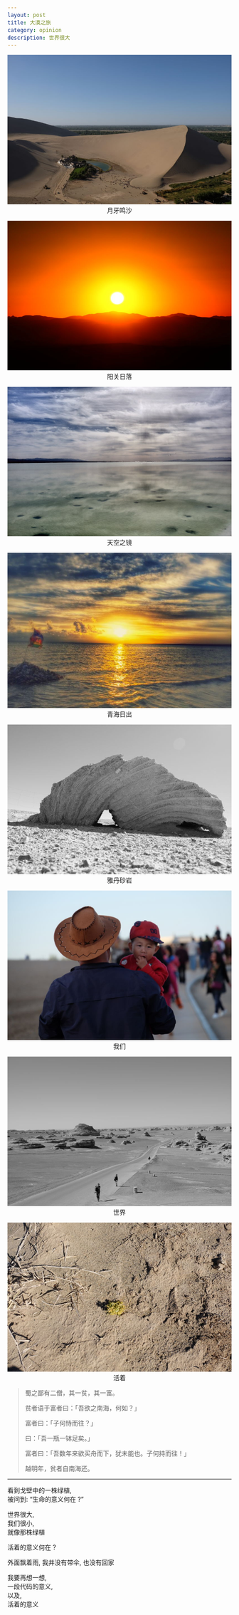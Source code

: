 ```yaml
---
layout: post
title: 大漠之旅
category: opinion
description: 世界很大 
---
```


![月牙鸣沙](/images/2016_10/moon-spring.jpeg)
<span class="title">月牙鸣沙</span>

![阳关日落](/images/2016_10/yangguan-sunset.jpeg)
<span class="title">阳关日落</span>

![天空之镜](/images/2016_10/mirror-lake.jpeg)
<span class="title">天空之镜</span>

![青海日出](/images/2016_10/qinghai-lake-sunrise.jpeg)
<span class="title">青海日出</span>

![雅丹砂岩](/images/2016_10/yadan-rock.jpeg)
<span class="title">雅丹砂岩</span>

![我们](/images/2016_10/someone.jpeg)
<span class="title">我们</span>

![就像这样](/images/2016_10/big-world.jpeg)
<span class="title">世界</span>

![像这样](/images/2016_10/life.jpeg)
<span class="title">活着</span>
 
> 蜀之鄙有二僧，其一贫，其一富。
>
> 贫者语于富者曰：「吾欲之南海，何如？」
>
> 富者曰：「子何恃而往？」
>
> 曰：「吾一瓶一钵足矣。」
>
> 富者曰：「吾数年来欲买舟而下，犹未能也。子何持而往！」
>
> 越明年，贫者自南海还。

---

看到戈壁中的一株绿植,  
被问到: “生命的意义何在 ?”  

世界很大,  
我们很小,  
就像那株绿植  

活着的意义何在 ?

外面飘着雨, 
我并没有带伞, 
也没有回家 

我要再想一想,    
一段代码的意义,    
以及,  
活着的意义  

<style>
p .title {
	text-align:center;
    display: block;
}
</style>
